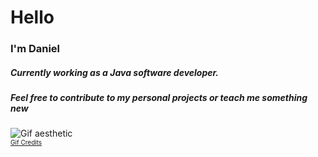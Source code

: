 
# Hello

### I'm Daniel
##### Currently working as a Java software developer.
##### Feel free to contribute to my personal projects or teach me something new


![Gif aesthetic](https://media3.giphy.com/media/KCSJ0Nm8bc5owOdngX/giphy-downsized-large.gif)
<br/>
<a style="font-size:10px" href="https://giphy.com/gifs/trippy-psychedelic-vaporwave-KCSJ0Nm8bc5owOdngX?utm_source=media-link&utm_medium=landing&utm_campaign=Media%20Links&utm_term=">Gif Credits</a>
<br/>
